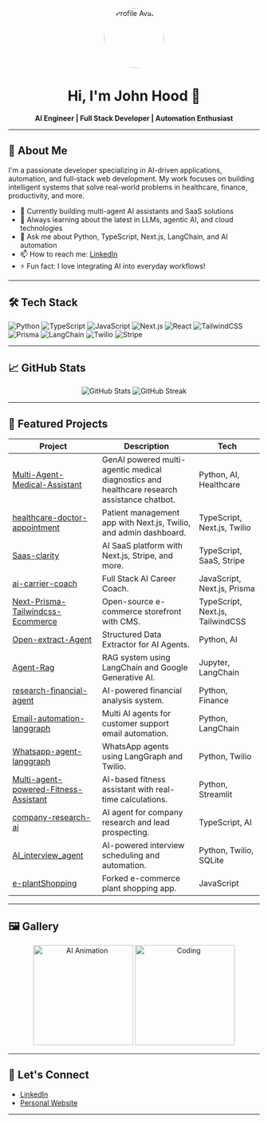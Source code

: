 <!-- Profile Banner -->
<p align="center">
  <img src="https://avatars.githubusercontent.com/u/186065206?v=4" width="120" style="border-radius:50%" alt="Profile Avatar"/>
</p>

<h1 align="center">Hi, I'm John Hood 👋</h1>
<p align="center">
  <b>AI Engineer | Full Stack Developer | Automation Enthusiast</b>
</p>

---

## 🚀 About Me

I'm a passionate developer specializing in AI-driven applications, automation, and full-stack web development. My work focuses on building intelligent systems that solve real-world problems in healthcare, finance, productivity, and more.

- 🔭 Currently building multi-agent AI assistants and SaaS solutions
- 🌱 Always learning about the latest in LLMs, agentic AI, and cloud technologies
- 💬 Ask me about Python, TypeScript, Next.js, LangChain, and AI automation
- 📫 How to reach me: [LinkedIn](https://www.linkedin.com/in/johnstealth)
- ⚡ Fun fact: I love integrating AI into everyday workflows!

---

## 🛠️ Tech Stack

![Python](https://img.shields.io/badge/Python-3776AB?style=for-the-badge&logo=python&logoColor=white)
![TypeScript](https://img.shields.io/badge/TypeScript-3178C6?style=for-the-badge&logo=typescript&logoColor=white)
![JavaScript](https://img.shields.io/badge/JavaScript-F7DF1E?style=for-the-badge&logo=javascript&logoColor=black)
![Next.js](https://img.shields.io/badge/Next.js-000000?style=for-the-badge&logo=nextdotjs&logoColor=white)
![React](https://img.shields.io/badge/React-20232A?style=for-the-badge&logo=react&logoColor=61DAFB)
![TailwindCSS](https://img.shields.io/badge/TailwindCSS-38B2AC?style=for-the-badge&logo=tailwind-css&logoColor=white)
![Prisma](https://img.shields.io/badge/Prisma-2D3748?style=for-the-badge&logo=prisma&logoColor=white)
![LangChain](https://img.shields.io/badge/LangChain-000000?style=for-the-badge&logo=data:image/svg+xml;base64,PHN2ZyB3aWR0aD0iMzIiIGhlaWdodD0iMzIiIHZpZXdCb3g9IjAgMCAzMiAzMiI+PHJlY3Qgd2lkdGg9IjMyIiBoZWlnaHQ9IjMyIiBmaWxsPSIjMDAwIi8+PC9zdmc+)
![Twilio](https://img.shields.io/badge/Twilio-F22F46?style=for-the-badge&logo=twilio&logoColor=white)
![Stripe](https://img.shields.io/badge/Stripe-635BFF?style=for-the-badge&logo=stripe&logoColor=white)

---

## 📈 GitHub Stats

<p align="center">
  <img src="https://github-readme-stats.vercel.app/api?username=johnhood9209241&show_icons=true&theme=radical" alt="GitHub Stats" />
  <img src="https://github-readme-streak-stats.herokuapp.com/?user=johnhood9209241&theme=radical" alt="GitHub Streak" />
</p>

---

## 🌟 Featured Projects

| Project | Description | Tech |
| ------- | ----------- | ---- |
| [Multi-Agent-Medical-Assistant](https://github.com/johnhood9209241/Multi-Agent-Medical-Assistant) | GenAI powered multi-agentic medical diagnostics and healthcare research assistance chatbot. | Python, AI, Healthcare |
| [healthcare-doctor-appointment](https://github.com/johnhood9209241/healthcare-doctor-appointment) | Patient management app with Next.js, Twilio, and admin dashboard. | TypeScript, Next.js, Twilio |
| [Saas-clarity](https://github.com/johnhood9209241/Saas-clarity) | AI SaaS platform with Next.js, Stripe, and more. | TypeScript, SaaS, Stripe |
| [ai-carrier-coach](https://github.com/johnhood9209241/ai-carrier-coach) | Full Stack AI Career Coach. | JavaScript, Next.js, Prisma |
| [Next-Prisma-Tailwindcss-Ecommerce](https://github.com/johnhood9209241/Next-Prisma-Tailwindcss-Ecommerce) | Open-source e-commerce storefront with CMS. | TypeScript, Next.js, TailwindCSS |
| [Open-extract-Agent](https://github.com/johnhood9209241/Open-extract-Agent) | Structured Data Extractor for AI Agents. | Python, AI |
| [Agent-Rag](https://github.com/johnhood9209241/Agent-Rag) | RAG system using LangChain and Google Generative AI. | Jupyter, LangChain |
| [research-financial-agent](https://github.com/johnhood9209241/research-financial-agent) | AI-powered financial analysis system. | Python, Finance |
| [Email-automation-langgraph](https://github.com/johnhood9209241/Email-automation-langgraph) | Multi AI agents for customer support email automation. | Python, LangChain |
| [Whatsapp-agent-langgraph](https://github.com/johnhood9209241/Whatsapp-agent-langgraph) | WhatsApp agents using LangGraph and Twilio. | Python, Twilio |
| [Multi-agent-powered-Fitness-Assistant](https://github.com/johnhood9209241/Multi-agent-powered-Fitness-Assistant) | AI-based fitness assistant with real-time calculations. | Python, Streamlit |
| [company-research-ai](https://github.com/johnhood9209241/company-research-ai) | AI agent for company research and lead prospecting. | TypeScript, AI |
| [AI_interview_agent](https://github.com/johnhood9209241/AI_interview_agent) | AI-powered interview scheduling and automation. | Python, Twilio, SQLite |
| [e-plantShopping](https://github.com/johnhood9209241/e-plantShopping) | Forked e-commerce plant shopping app. | JavaScript |

---

## 🖼️ Gallery

<p align="center">
  <img src="https://media.giphy.com/media/26tn33aiTi1jkl6H6/giphy.gif" width="200" alt="AI Animation"/>
  <img src="https://media.giphy.com/media/3o7aD2saalBwwftBIY/giphy.gif" width="200" alt="Coding"/>
  <!-- Add more GIFs or screenshots of your projects here -->
</p>

---

## 🤝 Let's Connect

- [LinkedIn](https://johnhood.vzy.io/)
- [Personal Website](https://johnhood.vzy.io/)

---
